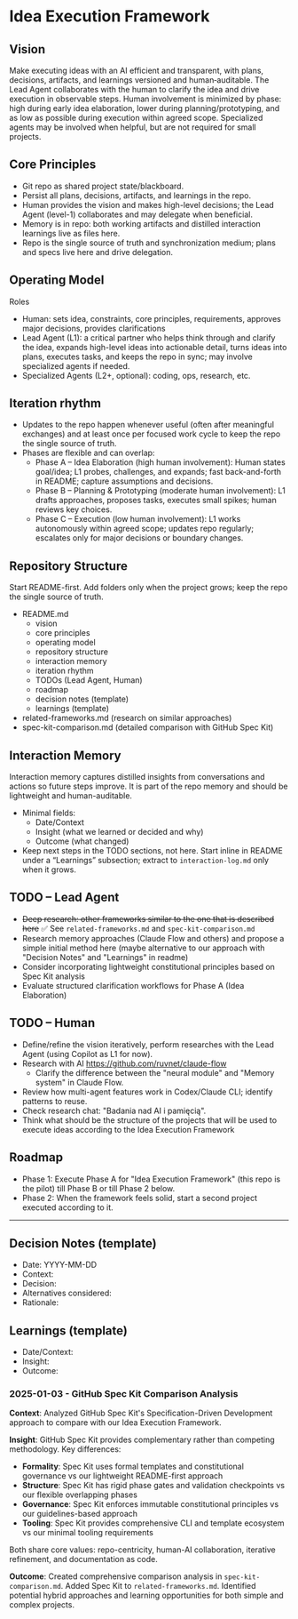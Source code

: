 # Idea Execution Framework

## Vision
Make executing ideas with an AI efficient and transparent, with plans, decisions, artifacts, and learnings versioned and human‑auditable. The Lead Agent collaborates with the human to clarify the idea and drive execution in observable steps. Human involvement is minimized by phase: high during early idea elaboration, lower during planning/prototyping, and as low as possible during execution within agreed scope. Specialized agents may be involved when helpful, but are not required for small projects.

## Core Principles
- Git repo as shared project state/blackboard.
- Persist all plans, decisions, artifacts, and learnings in the repo.
- Human provides the vision and makes high-level decisions; the Lead Agent (level-1) collaborates and may delegate when beneficial.
- Memory is in repo: both working artifacts and distilled interaction learnings live as files here.
- Repo is the single source of truth and synchronization medium; plans and specs live here and drive delegation.

## Operating Model
Roles
- Human: sets idea, constraints, core principles, requirements, approves major decisions, provides clarifications
- Lead Agent (L1): a critical partner who helps think through and clarify the idea, expands high-level ideas into actionable detail, turns ideas into plans, executes tasks, and keeps the repo in sync; may involve specialized agents if needed.
- Specialized Agents (L2+, optional): coding, ops, research, etc.

## Iteration rhythm
- Updates to the repo happen whenever useful (often after meaningful exchanges) and at least once per focused work cycle to keep the repo the single source of truth.
- Phases are flexible and can overlap:
	- Phase A – Idea Elaboration (high human involvement): Human states goal/idea; L1 probes, challenges, and expands; fast back-and-forth in README; capture assumptions and decisions.
    - Phase B – Planning & Prototyping (moderate human involvement): L1 drafts approaches, proposes tasks, executes small spikes; human reviews key choices.
    - Phase C – Execution (low human involvement): L1 works autonomously within agreed scope; updates repo regularly; escalates only for major decisions or boundary changes.

## Repository Structure
Start README-first. Add folders only when the project grows; keep the repo the single source of truth.

- README.md
	- vision
	- core principles
	- operating model
	- repository structure
	- interaction memory
	- iteration rhythm
	- TODOs (Lead Agent, Human)
	- roadmap
	- decision notes (template)
	- learnings (template)
- related-frameworks.md (research on similar approaches)
- spec-kit-comparison.md (detailed comparison with GitHub Spec Kit)

## Interaction Memory
Interaction memory captures distilled insights from conversations and actions so future steps improve. It is part of the repo memory and should be lightweight and human-auditable.
- Minimal fields:
	- Date/Context
	- Insight (what we learned or decided and why)
	- Outcome (what changed)
- Keep next steps in the TODO sections, not here. Start inline in README under a “Learnings” subsection; extract to `interaction-log.md` only when it grows.

## TODO – Lead Agent
- ~~Deep research: other frameworks similar to the one that is described here~~ ✅ See `related-frameworks.md` and `spec-kit-comparison.md`
- Research memory approaches (Claude Flow and others) and propose a simple initial method here (maybe alternative to our approach with "Decision Notes" and "Learnings" in readme)
- Consider incorporating lightweight constitutional principles based on Spec Kit analysis
- Evaluate structured clarification workflows for Phase A (Idea Elaboration)

## TODO – Human
- Define/refine the vision iteratively, perform researches with the Lead Agent (using Copilot as L1 for now).
- Research with AI https://github.com/ruvnet/claude-flow
    - Clarify the difference between the "neural module" and "Memory system" in Claude Flow.
- Review how multi-agent features work in Codex/Claude CLI; identify patterns to reuse.
- Check research chat: "Badania nad AI i pamięcią".
- Think what should be the structure of the projects that will be used to execute ideas according to the Idea Execution Framework

## Roadmap
- Phase 1: Execute Phase A for "Idea Execution Framework" (this repo is the pilot) till Phase B or till Phase 2 below.
- Phase 2: When the framework feels solid, start a second project executed according to it.

---

## Decision Notes (template)
- Date: YYYY-MM-DD
- Context:
- Decision:
- Alternatives considered:
- Rationale:

## Learnings (template)
- Date/Context:
- Insight:
- Outcome:

### 2025-01-03 - GitHub Spec Kit Comparison Analysis
**Context**: Analyzed GitHub Spec Kit's Specification-Driven Development approach to compare with our Idea Execution Framework.

**Insight**: GitHub Spec Kit provides complementary rather than competing methodology. Key differences:
- **Formality**: Spec Kit uses formal templates and constitutional governance vs our lightweight README-first approach
- **Structure**: Spec Kit has rigid phase gates and validation checkpoints vs our flexible overlapping phases  
- **Governance**: Spec Kit enforces immutable constitutional principles vs our guidelines-based approach
- **Tooling**: Spec Kit provides comprehensive CLI and template ecosystem vs our minimal tooling requirements

Both share core values: repo-centricity, human-AI collaboration, iterative refinement, and documentation as code.

**Outcome**: Created comprehensive comparison analysis in `spec-kit-comparison.md`. Added Spec Kit to `related-frameworks.md`. Identified potential hybrid approaches and learning opportunities for both simple and complex projects.